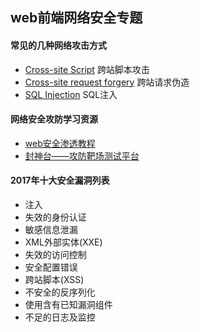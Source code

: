 ## web前端网络安全专题

#### 常见的几种网络攻击方式
- [Cross-site Script](/xss) 跨站脚本攻击
- [Cross-site request forgery](csrf) 跨站请求伪造
- [SQL Injection](sqlInj) SQL注入

#### 网络安全攻防学习资源
- [web安全渗透教程](https://ke.qq.com/course/275794)
- [封神台——攻防靶场测试平台](http://hack.zkaq.org/?a=battle)


#### 2017年十大安全漏洞列表
* 注入
* 失效的身份认证
* 敏感信息泄漏
* XML外部实体(XXE)
* 失效的访问控制
* 安全配置错误
* 跨站脚本(XSS)
* 不安全的反序列化
* 使用含有已知漏洞组件
* 不足的日志及监控